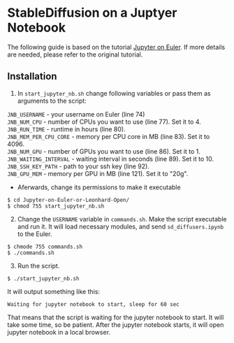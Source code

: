 # StableDiffusion on a Juptyer Notebook       

The following guide is based on the tutorial [Jupyter on Euler](https://gitlab.ethz.ch/sanagnos/Jupyter-on-Euler-or-Leonhard-Open/-/tree/master/). If more details are needed, please refer to the original tutorial.


## Installation
 

1. In `start_jupyter_nb.sh` change following variables or pass them as arguments to the script:

`JNB_USERNAME` - your username on Euler (line 74)  
`JNB_NUM_CPU` - number of CPUs you want to use (line 77). Set it to 4.  
`JNB_RUN_TIME` - runtime in hours (line 80).  
`JNB_MEM_PER_CPU_CORE` - memory per CPU core in MB (line 83). Set it to 4096.  
`JNB_NUM_GPU` - number of GPUs you want to use (line 86). Set it to 1.  
`JNB_WAITING_INTERVAL` - waiting interval in seconds (line 89). Set it to 10.  
`JNB_SSH_KEY_PATH` - path to your ssh key (line 92).  
`JNB_GPU_MEM` - memory per GPU in MB (line 121). Set it to "20g".

- Aferwards, change its permissions to make it executable
```
$ cd Jupyter-on-Euler-or-Leonhard-Open/
$ chmod 755 start_jupyter_nb.sh
```

2. Change the `USERNAME` variable in `commands.sh`. Make the script executable and run it. It will load necessary modules, and send `sd_diffusers.ipynb` to the Euler.
```
$ chmode 755 commands.sh
$ ./commands.sh
```

3. Run the script. 
```
$ ./start_jupyter_nb.sh
```
It will output something like this:
```
Waiting for jupyter notebook to start, sleep for 60 sec
```
That means that the script is waiting for the jupyter notebook to start. It will take some time, so be patient. After the jupyter notebook starts, it will open jupyter notebook in a local browser.